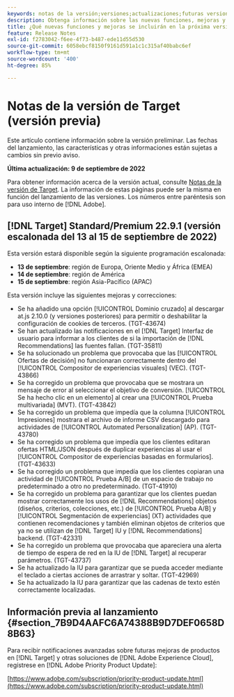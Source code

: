 ```yaml
---
keywords: notas de la versión;versiones;actualizaciones;futuras versiones;mejoras;nuevas funciones;correcciones;actualizaciones;versión preliminar
description: Obtenga información sobre las nuevas funciones, mejoras y correcciones que incluirá la próxima versión de Adobe Target, incluidos el SDK, la API y las bibliotecas de JavaScript.
title: ¿Qué nuevas funciones y mejoras se incluirán en la próxima versión?
feature: Release Notes
exl-id: f2783042-f6ee-4f73-b487-ede11d55d530
source-git-commit: 6058ebcf8150f9161d591a1c1c315af40babc6ef
workflow-type: tm+mt
source-wordcount: '400'
ht-degree: 85%

---
```


# Notas de la versión de Target (versión previa)

Este artículo contiene información sobre la versión preliminar. Las fechas del lanzamiento, las características y otras informaciones están sujetas a cambios sin previo aviso.

**Última actualización: 9 de septiembre de 2022**

Para obtener información acerca de la versión actual, consulte [Notas de la versión de Target](release-notes.md). La información de estas páginas puede ser la misma en función del lanzamiento de las versiones. Los números entre paréntesis son para uso interno de [!DNL Adobe].

## [!DNL Target] Standard/Premium 22.9.1 (versión escalonada del 13 al 15 de septiembre de 2022)

Esta versión estará disponible según la siguiente programación escalonada:

* **13 de septiembre**: región de Europa, Oriente Medio y África (EMEA)
* **14 de septiembre**: región de América
* **15 de septiembre**: región Asia-Pacífico (APAC)

Esta versión incluye las siguientes mejoras y correcciones:

* Se ha añadido una opción [!UICONTROL Dominio cruzado] al descargar at.js 2.10.0 (y versiones posteriores) para permitir o deshabilitar la configuración de cookies de terceros. (TGT-43674)
* Se han actualizado las notificaciones en el [!DNL Target] Interfaz de usuario para informar a los clientes de si la importación de [!DNL Recommendations] las fuentes fallan. (TGT-35811)
* Se ha solucionado un problema que provocaba que las [!UICONTROL Ofertas de decisión] no funcionaran correctamente dentro del [!UICONTROL Compositor de experiencias visuales] (VEC). (TGT-43866)
* Se ha corregido un problema que provocaba que se mostrara un mensaje de error al seleccionar el objetivo de conversión. [!UICONTROL Se ha hecho clic en un elemento] al crear una [!UICONTROL Prueba multivariada] (MVT). (TGT-43842)
* Se ha corregido un problema que impedía que la columna [!UICONTROL Impresiones] mostrara el archivo de informe CSV descargado para actividades de [!UICONTROL Automated Personalization] (AP). (TGT-43780)
* Se ha corregido un problema que impedía que los clientes editaran ofertas HTML/JSON después de duplicar experiencias al usar el [!UICONTROL Compositor de experiencias basadas en formularios]. (TGT-43633)
* Se ha corregido un problema que impedía que los clientes copiaran una actividad de [!UICONTROL Prueba A/B] de un espacio de trabajo no predeterminado a otro no predeterminado. (TGT-41910)
* Se ha corregido un problema para garantizar que los clientes puedan mostrar correctamente los usos de [!DNL Recommendations] objetos (diseños, criterios, colecciones, etc.) de [!UICONTROL Prueba A/B] y [!UICONTROL Segmentación de experiencias] (XT) actividades que contienen recomendaciones y también eliminan objetos de criterios que ya no se utilizan de [!DNL Target] IU y [!DNL Recommendations] backend. (TGT-42331)
* Se ha corregido un problema que provocaba que apareciera una alerta de tiempo de espera de red en la IU de [!DNL Target] al recuperar parámetros. (TGT-43737)
* Se ha actualizado la IU para garantizar que se pueda acceder mediante el teclado a ciertas acciones de arrastrar y soltar. (TGT-42969)
* Se ha actualizado la IU para garantizar que las cadenas de texto estén correctamente localizadas.

## Información previa al lanzamiento {#section_7B9D4AAFC6A74388B9D7DEF0658D8B63}

Para recibir notificaciones avanzadas sobre futuras mejoras de productos en [!DNL Target] y otras soluciones de [!DNL Adobe Experience Cloud], regístrese en [!DNL Adobe Priority Product Update]:

[https://www.adobe.com/subscription/priority-product-update.html](https://www.adobe.com/subscription/priority-product-update.html)
